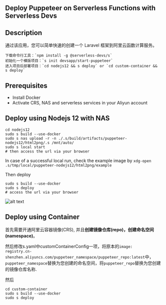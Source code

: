 ## Deploy Puppeteer on Serverless Functions with Serverless Devs

## Description

通过该应用，您可以简单快速的创建一个 Laravel 框架到阿里云函数计算服务。

    下载命令行工具：`npm install -g @serverless-devs/s`
    初始化一个模版项目：`s init devsapp/start-puppeteer`
    进入项目后部署项目：`cd nodejs12 && s deploy` or `cd custom-container && s deploy`


## Prerequisites

* Install Docker
* Activate CRS, NAS and serverless services in your Aliyun account


## Deploy using Nodejs 12 with NAS


```
cd nodejs12
sudo s build --use-docker
sudo s nas upload -r -n ./.s/build/artifacts/puppeteer-nodejs12/html2png/.s /mnt/auto/
sudo s local start
# then access the url via your browser
```

In case of a successful local run, check the example image by `xdg-open .s/tmp/local/puppeteer-nodejs12/html2png/example`

Then deploy
```
sudo s build --use-docker
sudo s deploy
# access the url via your browser
```

![alt text](https://github.com/devsapp/start-puppeteer/blob/master/src/demo.png?raw=true)

## Deploy using Container

首先需要开通阿里云容器镜像(CRS), 并且**创建镜像仓库(repo)，创建命名空间(namespace)**。

然后修改s.yaml中customContainerConfig一项，将原本的`image: registry.cn-shenzhen.aliyuncs.com/puppeteer_namespace/puppeteer_repo:latest`中，`puppeteer_namespace`替换为您创建的命名空间，将`puppeteer_repo`替换为您创建的镜像仓库名称.

然后
```
cd custom-container
sudo s build --use-docker
sudo s deploy
```



